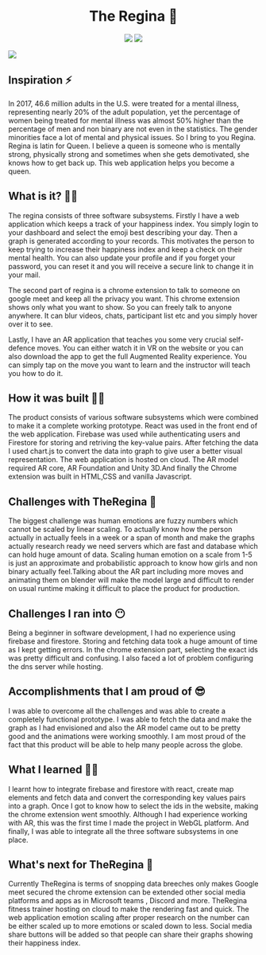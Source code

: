 
<h1 align='center'> The Regina 👑</h1>
<p align='center'>
<img src='http://ForTheBadge.com/images/badges/built-by-developers.svg'>&nbsp;<img src='http://ForTheBadge.com/images/badges/built-with-love.svg'>
</p>
<img src='https://challengepost-s3-challengepost.netdna-ssl.com/photos/production/challenge_photos/001/556/854/datas/full_width.png'>


## Inspiration ⚡
In 2017, 46.6 million adults in the U.S. were treated for a mental illness, representing nearly 20% of the adult population, yet the percentage of women being treated for mental illness was almost 50% higher than the percentage of men and non binary are not even in the statistics. The gender minorities face a lot of mental and physical issues. So I bring to you Regina.
Regina is latin for Queen. I believe a queen is someone who is mentally strong, physically strong and sometimes when she gets demotivated, she knows how to get back up. This web application helps you become a queen. 


## What is it? 👸🏻
The regina consists of three software subsystems. 
Firstly I have a web application which keeps a track of your happiness index. You simply login to your dashboard and select the emoji best describing your day. Then a graph is generated according to your records. This motivates the person to keep trying to increase their happiness index and keep a check on their mental health. You can also update your profile and if you forget your password, you can reset it and you will receive a secure link to change it in your mail.

The second part of regina is a chrome extension to talk to someone on google meet and keep all the privacy you want. This chrome extension shows only what you want to show. So you can freely talk to anyone anywhere. It can blur videos, chats, participant list etc and you simply hover over it to see.

Lastly, I have an AR application that teaches you some very crucial self-defence moves. You can either watch it in VR on the website or you can also download the app to get the full Augmented Reality experience. You can simply tap on the move you want to learn and the instructor will teach you how to do it.

## How it was built 👷‍♀️
The product consists of various software subsystems which were combined to make it a complete working prototype. React was used in the front  end of the web application. Firebase was used while authenticating users and Firestore for storing and retriving the key-value pairs. After fetching the data I used chart.js to convert the data into graph to give user a better visual representation. The web application is hosted on cloud. The AR model required AR core, AR Foundation and Unity 3D.And finally the Chrome extension was built in HTML,CSS and vanilla Javascript.  

## Challenges with TheRegina 🥺
The biggest challenge was human emotions are fuzzy numbers which cannot be scaled by linear scaling. To actually know how the person actually in actually feels in a week or a span of month and make the graphs actually research ready we need servers which are fast and database which can hold huge amount of data. Scaling human emotion on a scale from 1-5 is just an approximate and probabilistic approach to know how girls and non binary actually feel.Talking about the AR part including more moves and animating them on blender will make the model large and difficult to render on usual runtime making it difficult to place the product for production. 

## Challenges I ran into 😶 
Being a beginner in software development, I had no experience using firebase and firestore. Storing and fetching data took a huge amount of time as I kept getting errors. In the chrome extension part, selecting the exact ids was pretty difficult and confusing. I also faced a lot of problem configuring the dns server while hosting.

## Accomplishments that I am proud of 😎
I was able to overcome all the challenges and was able to create a completely functional prototype. I was able to fetch the data and make the graph as I had envisioned and also the AR model came out to be pretty good and the animations were working smoothly. I am most proud of the fact that this product will be able to help many people across the globe.

## What I learned 👩‍💻
I learnt how to integrate firebase and firestore with react, create map elements and fetch data and convert the corresponding key values pairs into a graph. Once I got to know how to select the ids in the website, making the chrome extension went smoothly. Although I had experience working with AR, this was the first time I made the project in WebGL platform. And finally, I was able to integrate all the three software subsystems in one place.

## What's next for TheRegina 👑
Currently TheRegina is terms of snopping data breeches only makes Google meet secured the chrome extension can be extended other social media platforms and apps as in Microsoft teams , Discord and more. TheRegina fitness trainer hosting on cloud to make the rendering fast and quick. The web application emotion scaling after proper research on the number can be either scaled up to more emotions or scaled down to less. Social media share buttons will be added so that people can share their graphs showing their happiness index.    

